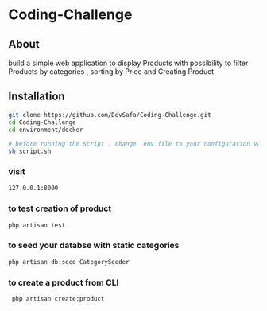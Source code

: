 # Coding-Challenge

## About

build a simple web application to display Products with possibility to filter Products by categories  , sorting by Price
and Creating Product 

## Installation 
```bash
git clone https://github.com/DevSafa/Coding-Challenge.git
cd Coding-Challenge
cd environment/docker

# before running the script , change .env file to your configuration values
sh script.sh
```
### visit 
```bash
127.0.0.1:8000
```


### to test creation of product 
``` bash
php artisan test 
```

### to seed your databse with static categories
```bash
php artisan db:seed CategorySeeder
```
### to create a product from CLI 
```bash
 php artisan create:product
```


